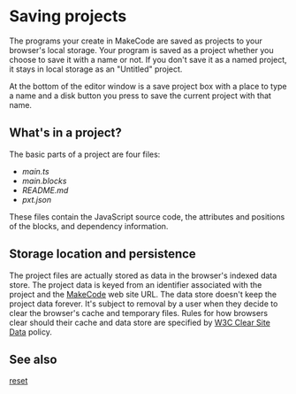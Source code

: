 # Saving projects

The programs your create in MakeCode are saved as projects to your browser's local storage. Your program is saved as a project whether you choose to save it with a name or not. If you don't save it as a named project, it stays in local storage as an "Untitled" project.

At the bottom of the editor window is a save project box with a place to type a name and a disk button you press to save the current project with that name.

## What's in a project?

The basic parts of a project are four files:

* _main.ts_
* _main.blocks_
* _README.md_
* _pxt.json_

These files contain the JavaScript source code, the attributes and positions of the blocks, and dependency information.

## Storage location and persistence

The project files are actually stored as data in the browser's indexed data store. The project data is keyed from an identifier associated with the project and the [MakeCode](@homeurl@) web site URL. The data store doesn't keep the project data forever. It's subject to removal by a user when they decide to clear the browser's cache and temporary files. Rules for how browsers clear should their cache and data store are specified by [W3C Clear Site Data](https://www.w3.org/TR/clear-site-data/) policy.

## See also

[reset](/reset)